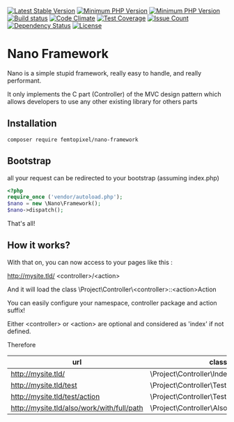 [![Latest Stable Version](https://poser.pugx.org/femtopixel/nano-framework/v/stable)](https://packagist.org/packages/femtopixel/nano-framework) 
[![Minimum PHP Version](https://img.shields.io/badge/php-%3E%3D%205.3-8892BF.svg?style=flat-square)](https://php.net/)
[![Minimum PHP Version](https://img.shields.io/badge/php-%3E%3D%207.0-8892BF.svg?style=flat-square)](https://php.net/)
[![Build status](https://travis-ci.org/femtopixel/nano-framework.svg)](https://travis-ci.org/femtopixel/nano-framework)
[![Code Climate](https://codeclimate.com/github/femtopixel/nano-framework/badges/gpa.svg)](https://codeclimate.com/github/femtopixel/nano-framework)
[![Test Coverage](https://codeclimate.com/github/femtopixel/nano-framework/badges/coverage.svg)](https://codeclimate.com/github/femtopixel/nano-framework/coverage)
[![Issue Count](https://codeclimate.com/github/femtopixel/nano-framework/badges/issue_count.svg)](https://codeclimate.com/github/femtopixel/nano-framework)
[![Dependency Status](https://www.versioneye.com/user/projects/575f150d7757a0004a1df17f/badge.svg?style=flat)](https://www.versioneye.com/user/projects/575f150d7757a0004a1df17f)
[![License](https://poser.pugx.org/femtopixel/nano-framework/license)](https://packagist.org/packages/femtopixel/nano-framework)


Nano Framework
===
Nano is a simple stupid framework, really easy to handle, and really performant.

It only implements the C part (Controller) of the MVC design pattern which allows developers to use any other existing library for others parts

Installation
---

    composer require femtopixel/nano-framework

Bootstrap
---

all your request can be redirected to your bootstrap (assuming index.php)

```php
<?php
require_once ('vendor/autoload.php');
$nano = new \Nano\Framework();
$nano->dispatch();
```

That's all!

How it works?
---

With that on, you can now access to your pages like this :

http://mysite.tld/ \<controller>/\<action>

And it will load the class \Project\Controller\\\<controller>::\<action>Action

You can easily configure your namespace, controller package and action suffix!

Either \<controller> or \<action> are optional and considered as 'index' if not defined.

Therefore

url                                        | class::method
------------------------------------------ | ---------------------------------------
http://mysite.tld/                         | \Project\Controller\Index::indexAction
http://mysite.tld/test                     | \Project\Controller\Test::indexAction
http://mysite.tld/test/action              | \Project\Controller\Test::actionAction
http://mysite.tld/also/work/with/full/path | \Project\Controller\Also\Work\With\Full::pathAction
